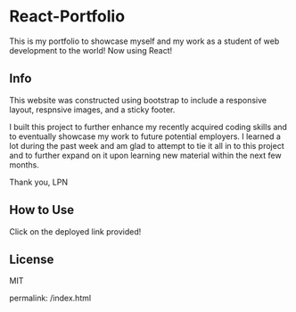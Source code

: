 # React-Portfolio

This is my portfolio to showcase myself and my work as a student of web development to the world! Now using React!

## Info

This website was constructed using bootstrap to include a responsive layout, respnsive images, and a sticky footer.

I built this project to further enhance my recently acquired coding skills and to eventually showcase my work to future potential employers. I learned a lot during the past week and am glad to attempt to tie it all in to this project and to further expand on it upon learning new material within the next few months. 

Thank you,
LPN

## How to Use

Click on the deployed link provided!

## License 
MIT

permalink: /index.html
